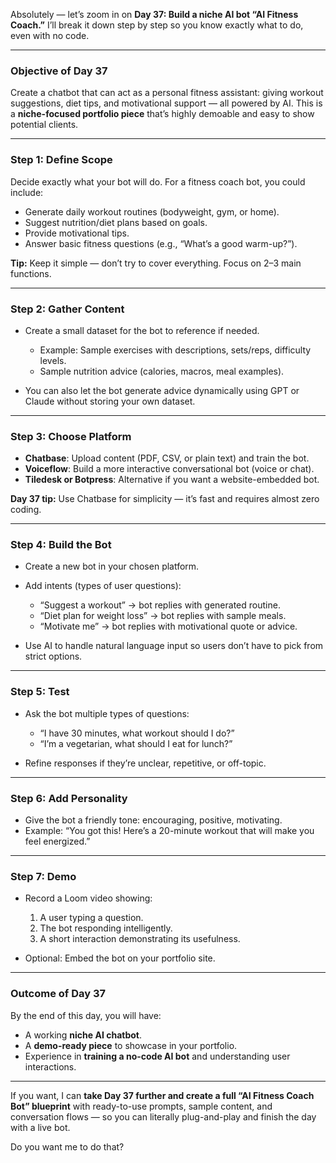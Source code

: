 Absolutely — let’s zoom in on **Day 37: Build a niche AI bot “AI Fitness Coach.”** I’ll break it down step by step so you know exactly what to do, even with no code.

---

### **Objective of Day 37**

Create a chatbot that can act as a personal fitness assistant: giving workout suggestions, diet tips, and motivational support — all powered by AI. This is a **niche-focused portfolio piece** that’s highly demoable and easy to show potential clients.

---

### **Step 1: Define Scope**

Decide exactly what your bot will do. For a fitness coach bot, you could include:

* Generate daily workout routines (bodyweight, gym, or home).
* Suggest nutrition/diet plans based on goals.
* Provide motivational tips.
* Answer basic fitness questions (e.g., “What’s a good warm-up?”).

**Tip:** Keep it simple — don’t try to cover everything. Focus on 2–3 main functions.

---

### **Step 2: Gather Content**

* Create a small dataset for the bot to reference if needed.

  * Example: Sample exercises with descriptions, sets/reps, difficulty levels.
  * Sample nutrition advice (calories, macros, meal examples).
* You can also let the bot generate advice dynamically using GPT or Claude without storing your own dataset.

---

### **Step 3: Choose Platform**

* **Chatbase**: Upload content (PDF, CSV, or plain text) and train the bot.
* **Voiceflow**: Build a more interactive conversational bot (voice or chat).
* **Tiledesk or Botpress**: Alternative if you want a website-embedded bot.

**Day 37 tip:** Use Chatbase for simplicity — it’s fast and requires almost zero coding.

---

### **Step 4: Build the Bot**

* Create a new bot in your chosen platform.
* Add intents (types of user questions):

  * “Suggest a workout” → bot replies with generated routine.
  * “Diet plan for weight loss” → bot replies with sample meals.
  * “Motivate me” → bot replies with motivational quote or advice.
* Use AI to handle natural language input so users don’t have to pick from strict options.

---

### **Step 5: Test**

* Ask the bot multiple types of questions:

  * “I have 30 minutes, what workout should I do?”
  * “I’m a vegetarian, what should I eat for lunch?”
* Refine responses if they’re unclear, repetitive, or off-topic.

---

### **Step 6: Add Personality**

* Give the bot a friendly tone: encouraging, positive, motivating.
* Example: “You got this! Here’s a 20-minute workout that will make you feel energized.”

---

### **Step 7: Demo**

* Record a Loom video showing:

  1. A user typing a question.
  2. The bot responding intelligently.
  3. A short interaction demonstrating its usefulness.
* Optional: Embed the bot on your portfolio site.

---

### **Outcome of Day 37**

By the end of this day, you will have:

* A working **niche AI chatbot**.
* A **demo-ready piece** to showcase in your portfolio.
* Experience in **training a no-code AI bot** and understanding user interactions.

---

If you want, I can **take Day 37 further and create a full “AI Fitness Coach Bot” blueprint** with ready-to-use prompts, sample content, and conversation flows — so you can literally plug-and-play and finish the day with a live bot.

Do you want me to do that?
